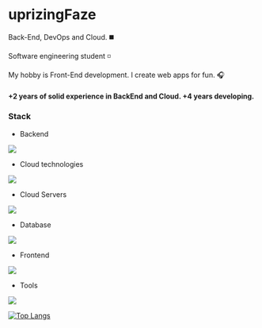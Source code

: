 <h1 align="left">uprizingFaze</h1>


<p aling="left">Back-End, DevOps and Cloud. ◼️</p>
<p aling="left">Software engineering student ◽️ </p>  
<p aling="left">My hobby is Front-End development. I create web apps for fun. 🎧</p>
<h4 aling="left">+2 years of solid experience in BackEnd and Cloud. +4 years developing.</h4>

<h3 align="left">Stack</h3>

- Backend
<p align="left">
  <a href="https://skillicons.dev">
    <img src="https://skillicons.dev/icons?i=py,java,ts,express,nodejs,django,jest" />
  </a>
</p>

- Cloud technologies
<p align="left">
  <a href="https://skillicons.dev">
    <img src="https://skillicons.dev/icons?i=docker,kubernetes,terraform,jenkins" />
  </a>
</p>

- Cloud Servers
<p align="left">
  <a href="https://skillicons.dev">
    <img src="https://skillicons.dev/icons?i=aws,vercel,supabase,azure" />
  </a>
</p>

- Database
<p align="left">
  <a href="https://skillicons.dev">
    <img src="https://skillicons.dev/icons?i=postgresql,mongodb,redis" />
  </a>
</p>

- Frontend
<p align="left">
  <a href="https://skillicons.dev">
    <img src="https://skillicons.dev/icons?i=nextjs,astro,react,tailwind" />
  </a>
</p>

- Tools
<p align="left">
  <a href="https://skillicons.dev">
    <img src="https://skillicons.dev/icons?i=git,github,postman,figma,githubactions" />
  </a>
</p>

[![Top Langs](https://github-readme-stats.vercel.app/api/top-langs/?username=uprizingFaze\&layout=donut)](https://github.com/anuraghazra/github-readme-stats)
